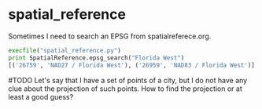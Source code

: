 # spatial_reference
Sometimes I need to search an EPSG from spatialreferece.org.


```python
execfile("spatial_reference.py")
print SpatialReference.epsg_search("Florida West")
[('26759', 'NAD27 / Florida West'), ('26959', 'NAD83 / Florida West')]
```

#TODO
Let's say that I have a set of points of a city, but I do not have any clue about the projection of such points. How to find the projection or at least a good guess?
